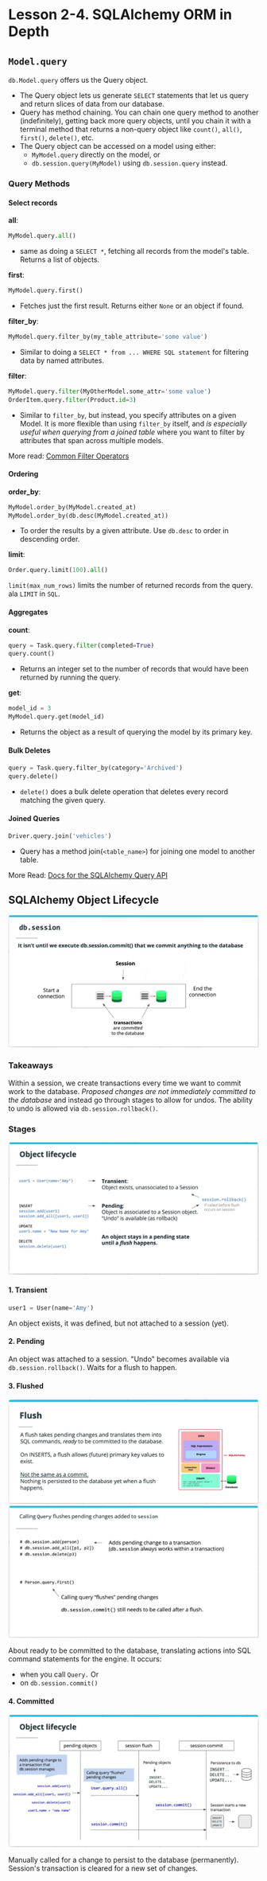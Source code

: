 # Lesson 2-4. SQLAlchemy ORM in Depth

## `Model.query`

`db.Model.query` offers us the Query object.

- The Query object lets us generate `SELECT` statements that let us query and return slices of data from our database.
- Query has method chaining. You can chain one query method to another (indefinitely), getting back more query objects, until you chain it with a terminal method that returns a non-query object like `count()`, `all()`, `first()`, `delete()`, etc.
- The Query object can be accessed on a model using either:
  - `MyModel.query` directly on the model, or
  - `db.session.query(MyModel)` using `db.session.query` instead.

### Query Methods

#### Select records

**all**:

```python
MyModel.query.all()
```

- same as doing a `SELECT *`, fetching all records from the model's table. Returns a list of objects.

**first**:

```python
MyModel.query.first()
```

- Fetches just the first result. Returns either `None` or an object if found.

**filter_by**:

```python
MyModel.query.filter_by(my_table_attribute='some value')
```

- Similar to doing a `SELECT * from ... WHERE SQL statement` for filtering data by named attributes.

**filter**:

```python
MyModel.query.filter(MyOtherModel.some_attr='some value')
OrderItem.query.filter(Product.id=3)
```

- Similar to `filter_by`, but instead, you specify attributes on a given Model. It is more flexible than using `filter_by` itself, and *is especially useful when querying from a joined table* where you want to filter by attributes that span across multiple models.

More read: [Common Filter Operators](https://docs.sqlalchemy.org/en/13/orm/tutorial.html#common-filter-operators)

#### Ordering

**order_by**:

```python
MyModel.order_by(MyModel.created_at)
MyModel.order_by(db.desc(MyModel.created_at))
```

- To order the results by a given attribute. Use `db.desc` to order in descending order.

**limit**:

```python
Order.query.limit(100).all()
```

`limit(max_num_rows)` limits the number of returned records from the query. ala `LIMIT` in `SQL`.

#### Aggregates

**count**:

```python
query = Task.query.filter(completed=True)
query.count()
```

- Returns an integer set to the number of records that would have been returned by running the query.

**get**:

```python
model_id = 3
MyModel.query.get(model_id)
```

- Returns the object as a result of querying the model by its primary key.

#### Bulk Deletes

```python
query = Task.query.filter_by(category='Archived')
query.delete()
```

- `delete()` does a bulk delete operation that deletes every record matching the given query.

#### Joined Queries

```python
Driver.query.join('vehicles')
```

- Query has a method join(`<table_name>`) for joining one model to another table.

More Read: [Docs for the SQLAlchemy Query API](https://docs.sqlalchemy.org/en/13/orm/query.html)

## SQLAlchemy Object Lifecycle

![img-01](./imgs/img-2-4-1.png)

### Takeaways

Within a session, we create transactions every time we want to commit work to the database. *Proposed changes are not immediately committed to the database* and instead go through stages to allow for undos. The ability to undo is allowed via `db.session.rollback()`.

### Stages

![img-02](./imgs/img-2-4-2.png)

#### 1. Transient

```python
user1 = User(name='Amy')
```

An object exists, it was defined, but not attached to a session (yet).

#### 2. Pending

An object was attached to a session. "Undo" becomes available via `db.session.rollback()`. Waits for a flush to happen.

#### 3. Flushed

![img-03](./imgs/img-2-4-3.png)
![img-04](./imgs/img-2-4-4.png)

About ready to be committed to the database, translating actions into SQL command statements for the engine. It occurs:

- when you call `Query.` Or
- on `db.session.commit()`

#### 4. Committed

![img-05](./imgs/img-2-4-5.png)

Manually called for a change to persist to the database (permanently). Session's transaction is cleared for a new set of changes.
